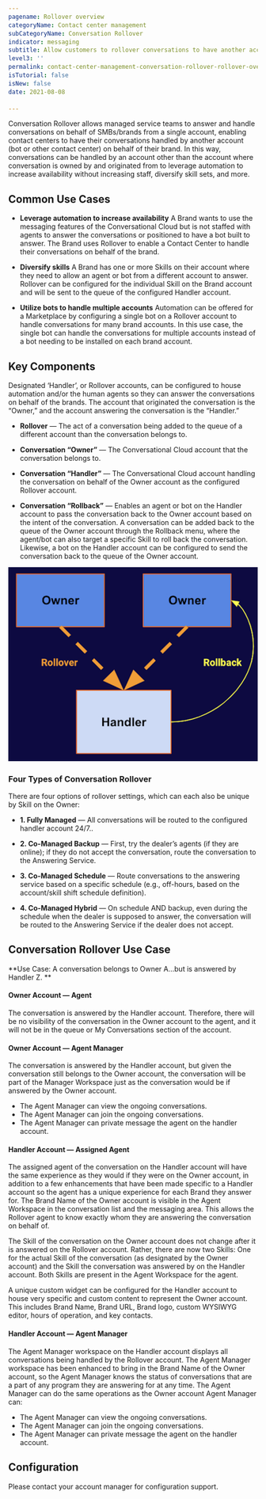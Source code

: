 ```yaml
---
pagename: Rollover overview
categoryName: Contact center management
subCategoryName: Conversation Rollover
indicator: messaging
subtitle: Allow customers to rollover conversations to have another account handle them on behalf of the brand 
level3: ''
permalink: contact-center-management-conversation-rollover-rollover-overview.html
isTutorial: false
isNew: false
date: 2021-08-08 

---
```

Conversation Rollover allows managed service teams to answer and handle conversations on behalf of SMBs/brands from a single account, enabling contact centers to have their conversations handled by another account (bot or other contact center) on behalf of their brand.  In this way, conversations can be handled by an account other than the account where conversation is owned by and originated from to leverage automation to increase availability without increasing staff, diversify skill sets, and more. 

## Common Use Cases
* **Leverage automation to increase availability** A Brand wants to use the messaging features of the Conversational Cloud but is not staffed with agents to answer the conversations or positioned to have a bot built to answer. The Brand uses Rollover to enable a Contact Center to handle their conversations on behalf of the brand. 

* **Diversify skills** A Brand has one or more Skills on their account where they need to allow an agent or bot from a different account to answer. Rollover can be configured for the individual Skill on the Brand account and will be sent to the queue of the configured Handler account. 

* **Utilize bots to handle multiple accounts** Automation can be offered for a Marketplace by configuring a single bot on a Rollover account to handle conversations for many brand accounts. In this use case, the single bot can handle the conversations for multiple accounts instead of a bot needing to be installed on each brand account.

## Key Components
Designated ‘Handler’, or Rollover accounts, can be configured to house automation and/or the human agents so they can answer the conversations on behalf of the brands. The account that originated the conversation is the “Owner,” and the account answering the conversation is the “Handler.” 

* **Rollover** — The act of a conversation being added to the queue of a different account than the conversation belongs to. 

* **Conversation “Owner”** — The Conversational Cloud account that the conversation belongs to. 

* **Conversation “Handler”** — The Conversational Cloud account handling the conversation on behalf of the Owner account as the configured Rollover account.

* **Conversation “Rollback”** — Enables an agent or bot on the Handler account to pass the conversation back to the Owner account based on the intent of the conversation. A conversation can be added back to the queue of the Owner account through the Rollback menu, where the agent/bot can also target a specific Skill to roll back the conversation. Likewise, a bot on the Handler account can be configured to send the conversation back to the queue of the Owner account. 

![](/img/rollover-overview-1.png)

### Four Types of Conversation Rollover 
There are four options of rollover settings, which can each also be unique by Skill on the Owner:

* **1. Fully Managed** — All conversations will be routed to the configured handler account 24/7..
 
* **2. Co-Managed Backup** — First, try the dealer’s agents (if they are online); if they do not accept the conversation, route the conversation to the Answering Service. 
 
* **3. Co-Managed Schedule** — Route conversations to the answering service based on a specific schedule (e.g., off-hours, based on the account/skill shift schedule definition).
 
* **4. Co-Managed Hybrid** — On schedule AND backup, even during the schedule when the dealer is supposed to answer, the conversation will be routed to the Answering Service if the dealer does not accept.
 
## Conversation Rollover Use Case

**Use Case: A conversation belongs to Owner A...but is answered by Handler Z. **

#### Owner Account — Agent
The conversation is answered by the Handler account. Therefore, there will be no visibility of the conversation in the Owner account to the agent, and it will not be in the queue or My Conversations section of the account.  

#### Owner Account — Agent Manager
The conversation is answered by the Handler account, but given the conversation still belongs to the Owner account, the conversation will be part of the Manager Workspace just as the conversation would be if answered by the Owner account.  
 
* The Agent Manager can view the ongoing conversations.
* The Agent Manager can join the ongoing conversations. 
* The Agent Manager can private message the agent on the handler account. 

#### Handler Account — Assigned Agent
The assigned agent of the conversation on the Handler account will have the same experience as they would if they were on the Owner account, in addition to a few enhancements that have been made specific to a Handler account so the agent has a unique experience for each Brand they answer for. 
The Brand Name of the Owner account is visible in the Agent Workspace in the conversation list and the messaging area. This allows the Rollover agent to know exactly whom they are answering the conversation on behalf of.

The Skill of the conversation on the Owner account does not change after it is answered on the Rollover account. Rather, there are now two Skills: One for the actual Skill of the conversation (as designated by the Owner account) and the Skill the conversation was answered by on the Handler account. Both Skills are present in the Agent Workspace for the agent. 

A unique custom widget can be configured for the Handler account to house very specific and custom content to represent the Owner account. This includes Brand Name, Brand URL, Brand logo, custom WYSIWYG editor, hours of operation, and key contacts. 

#### Handler Account — Agent Manager

The Agent Manager workspace on the Handler account displays all conversations being handled by the Rollover account. The Agent Manager workspace has been enhanced to bring in the Brand Name of the Owner account, so the Agent Manager knows the status of conversations that are a part of any program they are answering for at any time. The Agent Manager can do the same operations as the Owner account Agent Manager can:

* The Agent Manager can view the ongoing conversations.
* The Agent Manager can join the ongoing conversations. 
* The Agent Manager can private message the agent on the handler account. 

## Configuration
Please contact your account manager for configuration support. 

